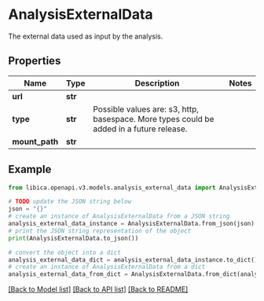 # AnalysisExternalData

The external data used as input by the analysis.

## Properties

Name | Type | Description | Notes
------------ | ------------- | ------------- | -------------
**url** | **str** |  | 
**type** | **str** | Possible values are: s3, http, basespace. More types could be added in a future release. | 
**mount_path** | **str** |  | 

## Example

```python
from libica.openapi.v3.models.analysis_external_data import AnalysisExternalData

# TODO update the JSON string below
json = "{}"
# create an instance of AnalysisExternalData from a JSON string
analysis_external_data_instance = AnalysisExternalData.from_json(json)
# print the JSON string representation of the object
print(AnalysisExternalData.to_json())

# convert the object into a dict
analysis_external_data_dict = analysis_external_data_instance.to_dict()
# create an instance of AnalysisExternalData from a dict
analysis_external_data_from_dict = AnalysisExternalData.from_dict(analysis_external_data_dict)
```
[[Back to Model list]](../README.md#documentation-for-models) [[Back to API list]](../README.md#documentation-for-api-endpoints) [[Back to README]](../README.md)


